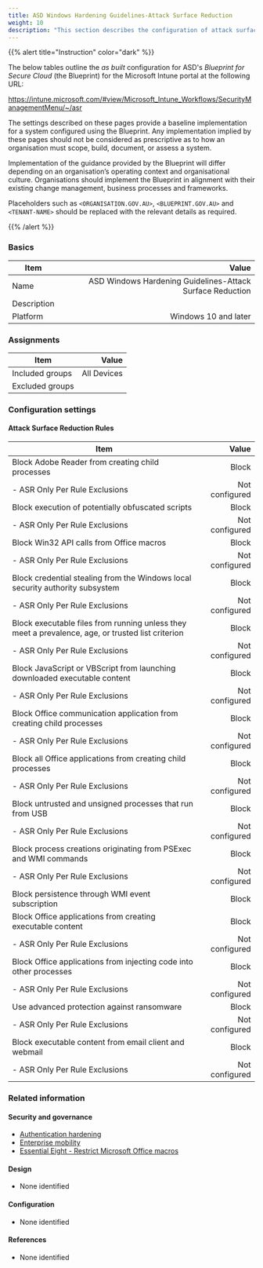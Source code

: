 ```yaml
---
title: ASD Windows Hardening Guidelines-Attack Surface Reduction
weight: 10
description: "This section describes the configuration of attack surface reduction within Microsoft Intune associated with systems built according to the guidance provided by ASD's Blueprint for Secure Cloud."
---
```


{{% alert title="Instruction" color="dark" %}}

The below tables outline the _as built_ configuration for ASD's _Blueprint for Secure Cloud_ (the Blueprint) for the Microsoft Intune portal at the following URL:

<https://intune.microsoft.com/#view/Microsoft_Intune_Workflows/SecurityManagementMenu/~/asr>

The settings described on these pages provide a baseline implementation for a system configured using the Blueprint. Any implementation implied by these pages should not be considered as prescriptive as to how an organisation must scope, build, document, or assess a system.

Implementation of the guidance provided by the Blueprint will differ depending on an organisation’s operating context and organisational culture. Organisations should implement the Blueprint in alignment with their existing change management, business processes and frameworks.

Placeholders such as `<ORGANISATION.GOV.AU>`, `<BLUEPRINT.GOV.AU>` and `<TENANT-NAME>` should be replaced with the relevant details as required.

{{% /alert %}}

### Basics

| Item        |                                                     Value |
| ----------- | --------------------------------------------------------: |
| Name        | ASD Windows Hardening Guidelines-Attack Surface Reduction |
| Description |                                                           |
| Platform    |                                      Windows 10 and later |

### Assignments

| Item            |       Value |
| --------------- | ----------: |
| Included groups | All Devices |
| Excluded groups |             |

### Configuration settings

#### Attack Surface Reduction Rules

| Item                                                                                              |          Value |
| ------------------------------------------------------------------------------------------------- | -------------: |
| Block Adobe Reader from creating child processes                                                  |          Block |
| - ASR Only Per Rule Exclusions                                                                    | Not configured |
| Block execution of potentially obfuscated scripts                                                 |          Block |
| - ASR Only Per Rule Exclusions                                                                    | Not configured |
| Block Win32 API calls from Office macros                                                          |          Block |
| - ASR Only Per Rule Exclusions                                                                    | Not configured |
| Block credential stealing from the Windows local security authority subsystem                     |          Block |
| - ASR Only Per Rule Exclusions                                                                    | Not configured |
| Block executable files from running unless they meet a prevalence, age, or trusted list criterion |          Block |
| - ASR Only Per Rule Exclusions                                                                    | Not configured |
| Block JavaScript or VBScript from launching downloaded executable content                         |          Block |
| - ASR Only Per Rule Exclusions                                                                    | Not configured |
| Block Office communication application from creating child processes                              |          Block |
| - ASR Only Per Rule Exclusions                                                                    | Not configured |
| Block all Office applications from creating child processes                                       |          Block |
| - ASR Only Per Rule Exclusions                                                                    | Not configured |
| Block untrusted and unsigned processes that run from USB                                          |          Block |
| - ASR Only Per Rule Exclusions                                                                    | Not configured |
| Block process creations originating from PSExec and WMI commands                                  |          Block |
| - ASR Only Per Rule Exclusions                                                                    | Not configured |
| Block persistence through WMI event subscription                                                  |          Block |
| Block Office applications from creating executable content                                        |          Block |
| - ASR Only Per Rule Exclusions                                                                    | Not configured |
| Block Office applications from injecting code into other processes                                |          Block |
| - ASR Only Per Rule Exclusions                                                                    | Not configured |
| Use advanced protection against ransomware                                                        |          Block |
| - ASR Only Per Rule Exclusions                                                                    | Not configured |
| Block executable content from email client and webmail                                            |          Block |
| - ASR Only Per Rule Exclusions                                                                    | Not configured |

### Related information

#### Security and governance

- [Authentication hardening](/security-and-governance/system-security-plan/system-hardening-authentication)
- [Enterprise mobility](/security-and-governance/system-security-plan/enterprise-mobility)
- [Essential Eight - Restrict Microsoft Office macros](/security-and-governance/essential-eight/restrict-microsoft-office-macros)

#### Design

- None identified

#### Configuration

- None identified

#### References

- None identified
